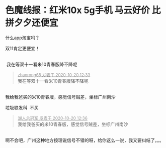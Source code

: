 # 色魔线报：红米10x 5g手机 马云好价 比拼夕夕还便宜


什么app淘宝吗？

双11肯定更便宜！<br />
<br />
<img src="static/image/smiley/default/lol.gif" smilieid="12" border="0" alt="" /><img src="static/image/smiley/default/lol.gif" smilieid="12" border="0" alt="" /><img src="static/image/smiley/default/lol.gif" smilieid="12" border="0" alt="" />

<img src="static/image/smiley/default/mad.gif" smilieid="11" border="0" alt="" /> 我在等双十一看米10青春版降不降呢

<div class="quote"><blockquote><font size="2"><a href="https://www.hostloc.com/forum.php?mod=redirect&amp;goto=findpost&amp;pid=9325752&amp;ptid=756344" target="_blank"><font color="#999999">zhaorong65 发表于 2020-10-20 12:33</font></a></font><br />
我在等双十一看米10青春版降不降呢</blockquote></div><br />
我给我爸买的米10青春版，感觉信号贼差，坐标广州南沙<img src="static/image/smiley/default/sweat.gif" smilieid="10" border="0" alt="" />

垃圾联发科&nbsp;&nbsp;不买<img id="aimg_I2E32" onclick="zoom(this, this.src, 0, 0, 0)" class="zoom" src="https://cdn.jsdelivr.net/gh/hishis/forum-master/public/images/patch.gif" onmouseover="img_onmouseoverfunc(this)" onload="thumbImg(this)" border="0" alt="" />

<div class="quote"><blockquote><font size="2"><a href="https://www.hostloc.com/forum.php?mod=redirect&amp;goto=findpost&amp;pid=9325759&amp;ptid=756344" target="_blank"><font color="#999999">湖人总冠军 发表于 2020-10-20 12:36</font></a></font><br />
我给我爸买的米10青春版，感觉信号贼差，坐标广州南沙</blockquote></div><br />
啊不会吧，广州这种地方按理说信号不错的呀，给你这么一说，我又要纠结了。。。
